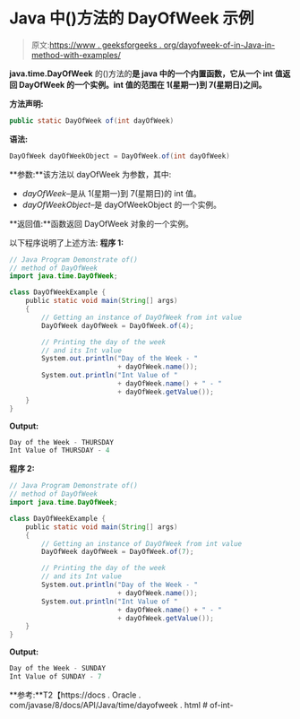 # Java 中()方法的 DayOfWeek 示例

> 原文:[https://www . geeksforgeeks . org/dayofweek-of-in-Java-in-method-with-examples/](https://www.geeksforgeeks.org/dayofweek-of-method-in-java-with-examples/)

**java.time.DayOfWeek** 的()方法的**是 java 中的一个内置函数，它从一个 int 值返回 DayOfWeek 的一个实例。int 值的范围在 1(星期一)到 7(星期日)之间。**

**方法声明:**

```java
public static DayOfWeek of(int dayOfWeek)

```

**语法:**

```java
DayOfWeek dayOfWeekObject = DayOfWeek.of(int dayOfWeek)

```

**参数:**该方法以 dayOfWeek 为参数，其中:

*   *dayOfWeek*–是从 1(星期一)到 7(星期日)的 int 值。
*   *dayOfWeekObject*–是 dayOfWeekObject 的一个实例。

**返回值:**函数返回 DayOfWeek 对象的一个实例。

以下程序说明了上述方法:
**程序 1:**

```java
// Java Program Demonstrate of()
// method of DayOfWeek
import java.time.DayOfWeek;

class DayOfWeekExample {
    public static void main(String[] args)
    {
        // Getting an instance of DayOfWeek from int value
        DayOfWeek dayOfWeek = DayOfWeek.of(4);

        // Printing the day of the week
        // and its Int value
        System.out.println("Day of the Week - "
                           + dayOfWeek.name());
        System.out.println("Int Value of "
                           + dayOfWeek.name() + " - "
                           + dayOfWeek.getValue());
    }
}
```

**Output:**

```java
Day of the Week - THURSDAY
Int Value of THURSDAY - 4

```

**程序 2:**

```java
// Java Program Demonstrate of()
// method of DayOfWeek
import java.time.DayOfWeek;

class DayOfWeekExample {
    public static void main(String[] args)
    {
        // Getting an instance of DayOfWeek from int value
        DayOfWeek dayOfWeek = DayOfWeek.of(7);

        // Printing the day of the week
        // and its Int value
        System.out.println("Day of the Week - "
                           + dayOfWeek.name());
        System.out.println("Int Value of "
                           + dayOfWeek.name() + " - "
                           + dayOfWeek.getValue());
    }
}
```

**Output:**

```java
Day of the Week - SUNDAY
Int Value of SUNDAY - 7

```

**参考:**T2【https://docs . Oracle . com/javase/8/docs/API/Java/time/dayofweek . html # of-int-